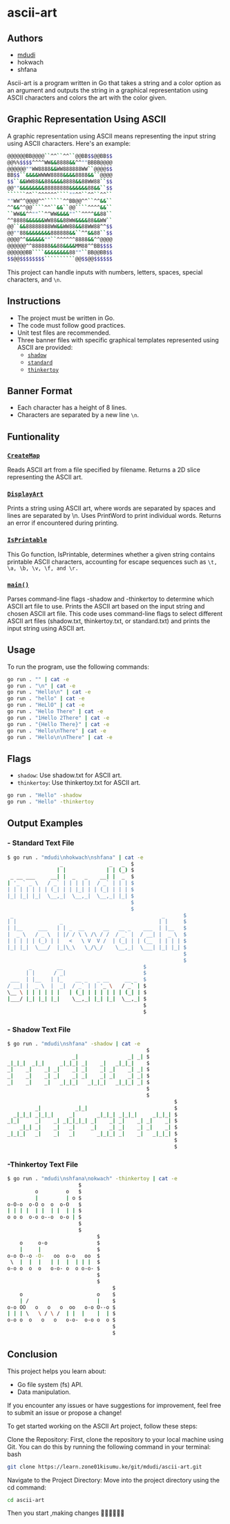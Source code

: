 # ascii-art

## Authors
- [mdudi](https://github.com/Dudimath)
- hokwach
- shfana


Ascii-art is a program written in Go that takes a string and a color option as an argument and outputs the string in a graphical representation using ASCII  characters and colors the art with the color given.

## Graphic Representation Using ASCII

A graphic representation using ASCII means representing the input string using ASCII characters. Here's an example:
```bash
@@@@@@BB@@@@``^^``^^``@@BB$$@@BB$$
@@%%$$$$^^^^WW&&8888&&^^""BBBB@@@@
@@@@@@""WW8888&&WW888888WW``@@@@$$
BB$$``&&&&WWWW8888&&&&8888&&``@@@@
$$``&&WW88&&88&&&&8888&&88WW88``$$
@@""&&&&&&&&88888888&&&&&&88&&``$$
``````^^``^^^^^^````""^^``^^``^^``
""WW^^@@@@^^``````^^BB@@^^``^^&&``
^^&&^^@@````^^``&&``@@````^^^^&&``
``WW&&^^""``^^WW&&&&""``^^^^&&88``
^^8888&&&&&&WW88&&88WW&&&&88&&WW``
@@``&&88888888WW&&WW88&&88WW88^^$$
@@""88&&&&&&&&888888&&``^^&&88``$$
@@@@^^&&&&&&""``^^^^^^8888&&^^@@@@
@@@@@@^^888888&&88&&&&MM88^^BB$$$$
@@@@@@BB````&&&&&&&&88""``BB@@BB$$
$$@@$$$$$$$$``````````@@$$@@$$$$$$
```
This project can handle inputs with numbers, letters, spaces, special characters, and `\n`.

## Instructions

- The project must be written in Go.
- The code must follow good practices.
- Unit test files are recommended.
- Three banner files with specific graphical templates represented using ASCII are provided:
  - [`shadow`](https://learn.zone01kisumu.ke/git/root/public/src/branch/master/subjects/ascii-art/shadow.txt)
  - [`standard`](https://learn.zone01kisumu.ke/git/root/public/src/branch/master/subjects/ascii-art/standard.txt)
  - [`thinkertoy`](https://learn.zone01kisumu.ke/git/root/public/src/branch/master/subjects/ascii-art/thinkertoy.txt)

## Banner Format

- Each character has a height of 8 lines.
- Characters are separated by a new line `\n`.
## Funtionality
### [`CreateMap`](https://learn.zone01kisumu.ke/git/mdudi/ascii-art/src/branch/master/functionFiles/createmap.go)

Reads ASCII art from a file specified by filename.
Returns a 2D slice representing the ASCII art.

### [`DisplayArt`](https://learn.zone01kisumu.ke/git/mdudi/ascii-art/src/branch/master/functionFiles/displaymap.go)

Prints a string using ASCII art, where words are separated by spaces and lines are separated by \n.
Uses PrintWord to print individual words.
Returns an error if encountered during printing.

### [`IsPrintable`](https://learn.zone01kisumu.ke/git/mdudi/ascii-art/src/branch/master/functionFiles/isprintable.go)

This Go function, IsPrintable, determines whether a given string contains printable ASCII characters, accounting for escape sequences such as `\t, \a, \b, \v, \f, and \r.`

### [`main()`](https://github.com/Dudimath/ascii_art/blob/main/programme/main.go)
Parses command-line flags -shadow and -thinkertoy to determine which ASCII art file to use.
Prints the ASCII art based on the input string and chosen ASCII art file.
This code uses command-line flags to select different ASCII art files (shadow.txt, thinkertoy.txt, or standard.txt) and prints the input string using ASCII art.

## Usage

To run the program, use the following commands:

```bash
go run . "" | cat -e
go run . "\n" | cat -e
go run . "Hello\n" | cat -e
go run . "hello" | cat -e
go run . "HeLlO" | cat -e
go run . "Hello There" | cat -e
go run . "1Hello 2There" | cat -e
go run . "{Hello There}" | cat -e
go run . "Hello\nThere" | cat -e
go run . "Hello\n\nThere" | cat -e
```
## Flags
- `shadow`: Use shadow.txt for ASCII art.
- `thinkertoy`: Use thinkertoy.txt for ASCII art.
```bash
go run . "Hello" -shadow
go run . "Hello" -thinkertoy
```
## Output Examples
### - Standard Text File
```bash
$ go run . "mdudi\nhokwach\nshfana" | cat -e
                 _               _   _  $
                | |             | | (_) $
 _ __ ___     __| |  _   _    __| |  _  $
| '_ ` _ \   / _` | | | | |  / _` | | | $
| | | | | | | (_| | | |_| | | (_| | | | $
|_| |_| |_|  \__,_|  \__,_|  \__,_| |_| $
                                        $
                                        $
 _                                                _      $
| |              _                               | |     $
| |__     ___   | | _  __      __   __ _    ___  | |__   $
|  _ \   / _ \  | |/ / \ \ /\ / /  / _` |  / __| |  _ \  $
| | | | | (_) | |   <   \ V  V /  | (_| | | (__  | | | | $
|_| |_|  \___/  |_|\_\   \_/\_/    \__,_|  \___| |_| |_| $
                                                         $
                                                         $
       _        __                          $
      | |      / _|                         $
 ___  | |__   | |_    __ _   _ __     __ _  $
/ __| |  _ \  |  _|  / _` | | '_ \   / _` | $
\__ \ | | | | | |   | (_| | | | | | | (_| | $
|___/ |_| |_| |_|    \__,_| |_| |_|  \__,_| $
                                            $
                                            $
```
### - Shadow Text File

```bash
$ go run . "mdudi\nshfana" -shadow | cat -e
                                             $
                     _|                _| _| $
_|_|_|  _|_|     _|_|_| _|    _|   _|_|_|    $
_|    _|    _| _|    _| _|    _| _|    _| _| $
_|    _|    _| _|    _| _|    _| _|    _| _| $
_|    _|    _|   _|_|_|   _|_|_|   _|_|_| _| $
                                             $
                                             $
                                                      $
         _|           _|_|                            $
  _|_|_| _|_|_|     _|       _|_|_| _|_|_|     _|_|_| $
_|_|     _|    _| _|_|_|_| _|    _| _|    _| _|    _| $
    _|_| _|    _|   _|     _|    _| _|    _| _|    _| $
_|_|_|   _|    _|   _|       _|_|_| _|    _|   _|_|_| $
                                                      $
                                                      $
```
### -Thinkertoy Text File

```bash
$ go run . "mdudi\nshfana\nokwach" -thinkertoy | cat -e
                       $
         o         o   $
         |         | o $
o-O-o  o-O o  o  o-O   $
| | | |  | |  | |  | | $
o o o  o-o o--o  o-o | $
                       $
                       $
                             $
    o     o-o                $
    |     |                  $
o-o O--o -O-   oo  o-o   oo  $
 \  |  |  |   | |  |  | | |  $
o-o o  o  o   o-o- o  o o-o- $
                             $
                             $
                                  $
    o                        o    $
    | /                      |    $
o-o OO   o   o   o  oo   o-o O--o $
| | | \   \ / \ /  | |  |    |  | $
o-o o  o   o   o   o-o-  o-o o  o $
                                  $
                                  $
```
                                                             
## Conclusion
This project helps you learn about:

- Go file system (fs) API.
- Data manipulation.

If you encounter any issues or have suggestions for improvement, feel free to submit an issue or propose a change!

To get started working on the ASCII Art project, follow these steps:

Clone the Repository: First, clone the repository to your local machine using Git. You can do this by running the following command in your terminal:
bash
```bash
git clone https://learn.zone01kisumu.ke/git/mdudi/ascii-art.git
```
Navigate to the Project Directory: Move into the project directory using the cd command:

```bash
cd ascii-art
```
Then you start ,making changes 🏃‍♂️🏃‍♂️🏃‍♂️
